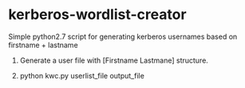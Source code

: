 # kerberos-wordlist-creator
Simple python2.7 script for generating kerberos usernames based on firstname + lastname

1) Generate a user file with [Firstname Lastmane] structure.

2) python kwc.py userlist_file output_file

